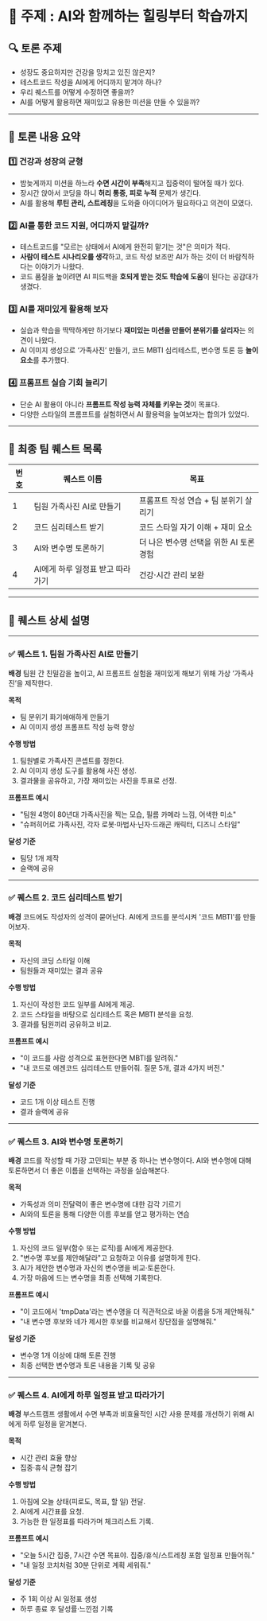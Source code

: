 # 🚀 주제 : AI와 함께하는 힐링부터 학습까지

## 🔍 토론 주제

* 성장도 중요하지만 건강을 망치고 있진 않은지?
* 테스트코드 작성을 AI에게 어디까지 맡겨야 하나?
* 우리 퀘스트를 어떻게 수정하면 좋을까?
* AI를 어떻게 활용하면 재미있고 유용한 미션을 만들 수 있을까?

---

## 💬 토론 내용 요약

### 1️⃣ 건강과 성장의 균형

* 밤늦게까지 미션을 하느라 **수면 시간이 부족**해지고 집중력이 떨어질 때가 있다.
* 장시간 앉아서 코딩을 하니 **허리 통증, 피로 누적** 문제가 생긴다.
* AI를 활용해 **루틴 관리, 스트레칭**을 도와줄 아이디어가 필요하다고 의견이 모였다.

### 2️⃣ AI를 통한 코드 지원, 어디까지 맡길까?

* 테스트코드를 "모르는 상태에서 AI에게 완전히 맡기는 것"은 의미가 적다.
* **사람이 테스트 시나리오를 생각**하고, 코드 작성 보조만 AI가 하는 것이 더 바람직하다는 이야기가 나왔다.
* 코드 품질을 높이려면 AI 피드백을 **호되게 받는 것도 학습에 도움**이 된다는 공감대가 생겼다.

### 3️⃣ AI를 재미있게 활용해 보자

* 실습과 학습을 딱딱하게만 하기보다 **재미있는 미션을 만들어 분위기를 살리자**는 의견이 나왔다.
* AI 이미지 생성으로 ‘가족사진’ 만들기, 코드 MBTI 심리테스트, 변수명 토론 등 **놀이 요소**를 추가했다.

### 4️⃣ 프롬프트 실습 기회 늘리기

* 단순 AI 활용이 아니라 **프롬프트 작성 능력 자체를 키우는 것**이 목표다.
* 다양한 스타일의 프롬프트를 실험하면서 AI 활용력을 높여보자는 합의가 있었다.

---

## 🎯 최종 팀 퀘스트 목록

| 번호 | 퀘스트 이름              | 목표                       |
| -- | ------------------- | ------------------------ |
| 1  | 팀원 가족사진 AI로 만들기     | 프롬프트 작성 연습 + 팀 분위기 살리기   |
| 2  | 코드 심리테스트 받기         | 코드 스타일 자기 이해 + 재미 요소     |
| 3  | AI와 변수명 토론하기        | 더 나은 변수명 선택을 위한 AI 토론 경험 |
| 4  | AI에게 하루 일정표 받고 따라가기 | 건강·시간 관리 보완              |

---

## 📝 퀘스트 상세 설명

---

### ✅ 퀘스트 1. 팀원 가족사진 AI로 만들기

**배경**
팀원 간 친밀감을 높이고, AI 프롬프트 실험을 재미있게 해보기 위해 가상 ‘가족사진’을 제작한다.

**목적**

* 팀 분위기 화기애애하게 만들기
* AI 이미지 생성 프롬프트 작성 능력 향상

**수행 방법**

1. 팀원별로 가족사진 콘셉트를 정한다.
2. AI 이미지 생성 도구를 활용해 사진 생성.
3. 결과물을 공유하고, 가장 재미있는 사진을 투표로 선정.

**프롬프트 예시**

* "팀원 4명이 80년대 가족사진을 찍는 모습, 필름 카메라 느낌, 어색한 미소"
* "슈퍼히어로 가족사진, 각자 로봇·마법사·닌자·드래곤 캐릭터, 디즈니 스타일"

**달성 기준**

* 팀당 1개 제작
* 슬랙에 공유

---

### ✅ 퀘스트 2. 코드 심리테스트 받기

**배경**
코드에도 작성자의 성격이 묻어난다. AI에게 코드를 분석시켜 '코드 MBTI'를 만들어보자.

**목적**

* 자신의 코딩 스타일 이해
* 팀원들과 재미있는 결과 공유

**수행 방법**

1. 자신이 작성한 코드 일부를 AI에게 제공.
2. 코드 스타일을 바탕으로 심리테스트 혹은 MBTI 분석을 요청.
3. 결과를 팀원끼리 공유하고 비교.

**프롬프트 예시**

* "이 코드를 사람 성격으로 표현한다면 MBTI를 알려줘."
* "내 코드로 에겐코드 심리테스트 만들어줘. 질문 5개, 결과 4가지 버전."

**달성 기준**

* 코드 1개 이상 테스트 진행
* 결과 슬랙에 공유

---

### ✅ 퀘스트 3. AI와 변수명 토론하기

**배경**
코드를 작성할 때 가장 고민되는 부분 중 하나는 변수명이다.
AI와 변수명에 대해 토론하면서 더 좋은 이름을 선택하는 과정을 실습해본다.

**목적**

* 가독성과 의미 전달력이 좋은 변수명에 대한 감각 기르기
* AI와의 토론을 통해 다양한 이름 후보를 얻고 평가하는 연습

**수행 방법**

1. 자신의 코드 일부(함수 또는 로직)를 AI에게 제공한다.
2. "변수명 후보를 제안해달라"고 요청하고 이유를 설명하게 한다.
3. AI가 제안한 변수명과 자신의 변수명을 비교·토론한다.
4. 가장 마음에 드는 변수명을 최종 선택해 기록한다.

**프롬프트 예시**

* "이 코드에서 'tmpData'라는 변수명을 더 직관적으로 바꿀 이름을 5개 제안해줘."
* "내 변수명 후보와 네가 제시한 후보를 비교해서 장단점을 설명해줘."

**달성 기준**

* 변수명 1개 이상에 대해 토론 진행
* 최종 선택한 변수명과 토론 내용을 기록 및 공유

---

### ✅ 퀘스트 4. AI에게 하루 일정표 받고 따라가기

**배경**
부스트캠프 생활에서 수면 부족과 비효율적인 시간 사용 문제를 개선하기 위해 AI에게 하루 일정을 맡겨본다.

**목적**

* 시간 관리 효율 향상
* 집중·휴식 균형 잡기

**수행 방법**

1. 아침에 오늘 상태(피로도, 목표, 할 일) 전달.
2. AI에게 시간표를 요청.
3. 가능한 한 일정표를 따라가며 체크리스트 기록.

**프롬프트 예시**

* "오늘 5시간 집중, 7시간 수면 목표야. 집중/휴식/스트레칭 포함 일정표 만들어줘."
* "내 일정 코치처럼 30분 단위로 계획 세워줘."

**달성 기준**

* 주 1회 이상 AI 일정표 생성
* 하루 종료 후 달성률·느낀점 기록
